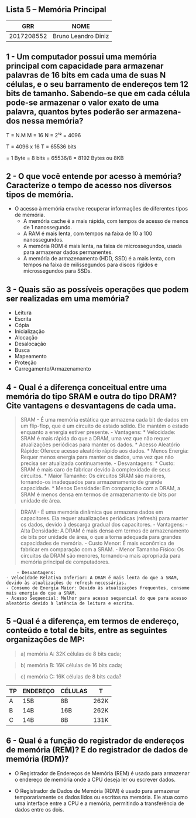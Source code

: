 ## Lista 5 – Memória Principal

| GRR | NOME |
| ------ | ------ |
| 2017208552 | Bruno Leandro Diniz |

## 1 - Um computador possui uma memória principal com capacidade para armazenar palavras de 16 bits em cada uma de suas N células, e o seu barramento de endereços tem 12 bits de tamanho. Sabendo-se que em cada célula pode-se armazenar o valor exato de uma palavra, quantos bytes poderão ser armazena-dos nessa memória?

T = N.M
M = 16
N = 2¹² = 4096

T = 4096 x 16
T = 65536 bits

= 1 Byte = 8 bits
= 65536/8
= 8192 Bytes ou 8KB

## 2 - O que você entende por acesso à memória? Caracterize o tempo de acesso nos diversos tipos de memória.
- O acesso à memória envolve recuperar informações de diferentes tipos de memória.
    - A memória cache é a mais rápida, com tempos de acesso de menos de 1 nanossegundo.
    - A RAM é mais lenta, com tempos na faixa de 10 a 100 nanossegundos.
    - A memória ROM é mais lenta, na faixa de microssegundos, usada para armazenar dados permanentes.
    - A memória de armazenamento (HDD, SSD) é a mais lenta, com tempos na faixa de milissegundos para discos rígidos e microssegundos para SSDs.

## 3 - Quais são as possíveis operações que podem ser realizadas em uma memória?
* Leitura
* Escrita
* Cópia
* Inicialização
* Alocação
* Desalocação
* Busca
* Mapeamento
* Proteção
* Carregamento/Armazenamento

## 4 - Qual é a diferença conceitual entre uma memória do tipo SRAM e outra do tipo DRAM? Cite vantagens e desvantagens de cada uma.
> SRAM - É uma memória estática que armazena cada bit de dados em um flip-flop, que é um circuito de estado sólido. Ele mantém o estado enquanto a energia estiver presente.
    - Vantagens:
        * Velocidade: SRAM é mais rápida do que a DRAM, uma vez que não requer atualizações periódicas para manter os dados.
        * Acesso Aleatório Rápido: Oferece acesso aleatório rápido aos dados.
        * Menos Energia: Requer menos energia para manter os dados, uma vez que não precisa ser atualizada continuamente.
    - Desvantagens:
        * Custo: SRAM é mais caro de fabricar devido à complexidade de seus circuitos.
        * Maior Tamanho: Os circuitos SRAM são maiores, tornando-os inadequados para armazenamento de grande capacidade.
        * Menos Densidade: Em comparação com a DRAM, a SRAM é menos densa em termos de armazenamento de bits por unidade de área.


> DRAM - É uma memória dinâmica que armazena dados em capacitores. Ela requer atualizações periódicas (refresh) para manter os dados, devido à descarga gradual dos capacitores.
        - Vantagens:
    - Alta Densidade: A DRAM é mais densa em termos de armazenamento de bits por unidade de área, o que a torna adequada para grandes capacidades de memória.
    - Custo Menor: É mais econômica de fabricar em comparação com a SRAM.
    - Menor Tamanho Físico: Os circuitos da DRAM são menores, tornando-a mais apropriada para memória principal de computadores.
    
        - Desvantagens:
    - Velocidade Relativa Inferior: A DRAM é mais lenta do que a SRAM, devido às atualizações de refresh necessárias.
    - Consumo de Energia Maior: Devido às atualizações frequentes, consome mais energia do que a SRAM.
    - Acesso Sequencial: Melhor para acesso sequencial do que para acesso aleatório devido à latência de leitura e escrita.


## 5 -Qual é a diferença, em termos de endereço, conteúdo e total de bits, entre as seguintes organizações de MP:
> a) memória A: 32K células de 8 bits cada;

> b) memória B: 16K células de 16 bits cada;

> c) memória C: 16K células de 8 bits cada?

| TP | ENDEREÇO | CÉLULAS | T |
| ------ | ------ | ------ | ------ |
| A | 15B | 8B | 262K |
| B | 14B | 16B | 262K |
| C | 14B | 8B | 131K |

## 6 - Qual é a função do registrador de endereços de memória (REM)? E do registrador de dados de memória (RDM)?
- O Registrador de Endereços de Memória (REM) é usado para armazenar o endereço de memória onde a CPU deseja ler ou escrever dados.

- O Registrador de Dados de Memória (RDM) é usado para armazenar temporariamente os dados lidos ou escritos na memória. Ele atua como uma interface entre a CPU e a memória, permitindo a transferência de dados entre os dois.